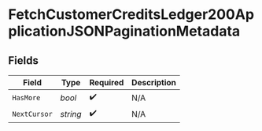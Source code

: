 # FetchCustomerCreditsLedger200ApplicationJSONPaginationMetadata


## Fields

| Field              | Type               | Required           | Description        |
| ------------------ | ------------------ | ------------------ | ------------------ |
| `HasMore`          | *bool*             | :heavy_check_mark: | N/A                |
| `NextCursor`       | *string*           | :heavy_check_mark: | N/A                |